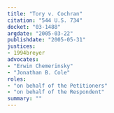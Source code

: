 ```yaml
---
title: "Tory v. Cochran"
citation: "544 U.S. 734"
docket: "03-1488"
argdate: "2005-03-22"
publishdate: "2005-05-31"
justices:
- 1994breyer
advocates:
- "Erwin Chemerinsky"
- "Jonathan B. Cole"
roles:
- "on behalf of the Petitioners"
- "on behalf of the Respondent"
summary: ""
---
```


